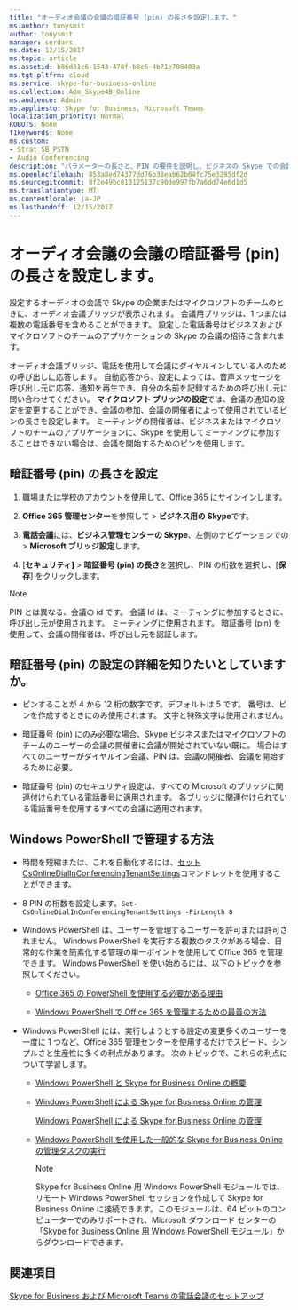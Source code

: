 ```yaml
---
title: "オーディオ会議の会議の暗証番号 (pin) の長さを設定します。"
ms.author: tonysmit
author: tonysmit
manager: serdars
ms.date: 12/15/2017
ms.topic: article
ms.assetid: b86d31c6-1543-478f-b8c6-4b71e708403a
ms.tgt.pltfrm: cloud
ms.service: skype-for-business-online
ms.collection: Adm_Skype4B_Online
ms.audience: Admin
ms.appliesto: Skype for Business, Microsoft Teams
localization_priority: Normal
ROBOTS: None
f1keywords: None
ms.custom:
- Strat_SB_PSTN
- Audio Conferencing
description: "パラメーターの長さと、PIN の要件を説明し、ビジネスの Skype での会議の長さを設定する方法を参照してください。"
ms.openlocfilehash: 853a8ed74377dd76b38eab62b04fc75e3295df2d
ms.sourcegitcommit: 8f2e49bc813125137c90de997fb7a6dd74e6d1d5
ms.translationtype: MT
ms.contentlocale: ja-JP
ms.lasthandoff: 12/15/2017
---
```

# <a name="set-the-pin-length-for-audio-conferencing-meetings"></a>オーディオ会議の会議の暗証番号 (pin) の長さを設定します。

設定するオーディオの会議で Skype の企業またはマイクロソフトのチームのときに、オーディオ会議ブリッジが表示されます。 会議用ブリッジは、1 つまたは複数の電話番号を含めることができます。 設定した電話番号はビジネスおよびマイクロソフトのチームのアプリケーションの Skype の会議の招待に含まれます。
  
オーディオ会議ブリッジ、電話を使用して会議にダイヤルインしている人のための呼び出しに応答します。 自動応答から、設定によっては、音声メッセージを呼び出し元に応答、通知を再生でき、自分の名前を記録するための呼び出し元に問い合わせてください。 **マイクロソフト ブリッジの設定**では、会議の通知の設定を変更することができ、会議の参加、会議の開催者によって使用されているピンの長さを設定します。 ミーティングの開催者は、ビジネスまたはマイクロソフトのチームのアプリケーションに、Skype を使用してミーティングに参加することはできない場合は、会議を開始するためのピンを使用します。
  
## <a name="setting-the-pin-length"></a>暗証番号 (pin) の長さを設定

1. 職場または学校のアカウントを使用して、Office 365 にサインインします。
    
2. **Office 365 管理センター**を参照して > **ビジネス用の Skype**です。
    
3. **電話会議**には、**ビジネス管理センターの Skype**、左側のナビゲーションでの > **Microsoft ブリッジ設定**します。
    
4. [**セキュリティ]** > **暗証番号 (pin) の長さ**を選択し、PIN の桁数を選択し、[**保存**] をクリックします。
    
> [!NOTE]
> PIN とは異なる、会議の id です。 会議 Id は、ミーティングに参加するときに、呼び出し元が使用されます。 ミーティングに使用されます。 暗証番号 (pin) を使用して、会議の開催者は、呼び出し元を認証します。 
  
## <a name="want-to-know-more-about-pin-settings"></a>暗証番号 (pin) の設定の詳細を知りたいとしていますか。

- ピンすることが 4 から 12 桁の数字です。デフォルトは 5 です。 番号は、ピンを作成するときにのみ使用されます。 文字と特殊文字は使用されません。
    
- 暗証番号 (pin) にのみ必要な場合、Skype ビジネスまたはマイクロソフトのチームのユーザーの会議の開催者に会議が開始されていない既に。 場合はすべてのユーザーがダイヤルイン会議、PIN は、会議の開催者、会議を開始するために必要。
    
- 暗証番号 (pin) のセキュリティ設定は、すべての Microsoft のブリッジに関連付けられている電話番号に適用されます。 各ブリッジに関連付けられている電話番号を使用するすべての会議に適用されます。 
    
## <a name="want-to-know-how-to-manage-with-windows-powershell"></a>Windows PowerShell で管理する方法

- 時間を短縮または、これを自動化するには、[セット CsOnlineDialInConferencingTenantSettings](https://go.microsoft.com/fwlink/?LinkId=715757)コマンドレットを使用することができます。
    
- 8 PIN の桁数を設定します。`Set-CsOnlineDialInConferencingTenantSettings -PinLength 8`
    
- Windows PowerShell は、ユーザーを管理するユーザーを許可または許可されません。 Windows PowerShell を実行する複数のタスクがある場合、日常的な作業を簡素化する管理の単一ポイントを使用して Office 365 を管理できます。 Windows PowerShell を使い始めるには、以下のトピックを参照してください。
    
  - [Office 365 の PowerShell を使用する必要がある理由](https://go.microsoft.com/fwlink/?LinkId=525041)
    
  - [Windows PowerShell で Office 365 を管理するための最善の方法](https://go.microsoft.com/fwlink/?LinkId=525142)
    
- Windows PowerShell には、実行しようとする設定の変更多くのユーザーを一度に 1 つなど、Office 365 管理センターを使用するだけでスピード、シンプルさと生産性に多くの利点があります。 次のトピックで、これらの利点について学習します。 
    
  - [Windows PowerShell と Skype for Business Online の概要](https://go.microsoft.com/fwlink/?LinkId=525039)
    
  - [Windows PowerShell による Skype for Business Online の管理](https://go.microsoft.com/fwlink/?LinkId=525453)
    
    [Windows PowerShell による Skype for Business Online の管理](https://go.microsoft.com/fwlink/?LinkId=525453)
    
  - [Windows PowerShell を使用した一般的な Skype for Business Online の管理タスクの実行](https://go.microsoft.com/fwlink/?LinkId=525038)
    
    > [!NOTE]
    > Skype for Business Online 用 Windows PowerShell モジュールでは、リモート Windows PowerShell セッションを作成して Skype for Business Online に接続できます。このモジュールは、64 ビットのコンピューターでのみサポートされ、Microsoft ダウンロード センターの「[Skype for Business Online 用 Windows PowerShell モジュール](https://go.microsoft.com/fwlink/?LinkId=294688)」からダウンロードできます。
  
## <a name="see-also"></a>関連項目

[Skype for Business および Microsoft Teams の電話会議のセットアップ](set-up-audio-conferencing.md)


